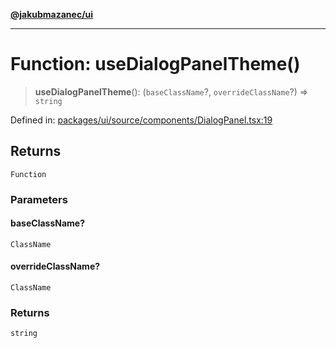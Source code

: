 [**@jakubmazanec/ui**](../README.md)

---

# Function: useDialogPanelTheme()

> **useDialogPanelTheme**(): (`baseClassName`?, `overrideClassName`?) => `string`

Defined in:
[packages/ui/source/components/DialogPanel.tsx:19](https://github.com/jakubmazanec/tools/blob/66e975ab265618dba82f8e4c56654145b7ba4db7/packages/ui/source/components/DialogPanel.tsx#L19)

## Returns

`Function`

### Parameters

#### baseClassName?

`ClassName`

#### overrideClassName?

`ClassName`

### Returns

`string`
